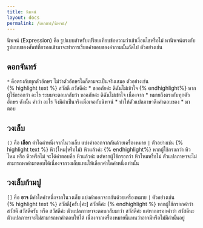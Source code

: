 ```yaml
---
title: นิพจน์
layout: docs
permalink: /เอกสาร/นิพจน์/
---
```

นิพจน์ (Expression) คือ รูปแบบสำหรับเปรียบเทียบข้อความว่าเข้าเงื่อนไขหรือไม่ หานิพจน์ตรงกับรูปแบบของศัพท์ที่กรอกเข้ามาจะทำการเรียกคำตอบของคำถามนั้นถัดไป ตัวอย่างเช่น  

## ดอกจันทร์
`*` คือตรงกับทุกตัวอักษร ไม่ว่าตัวอักษรใดก็ตามจะเป็นจริงเสมอ ตัวอย่างเช่น  
{% highlight text %}
สวัสดี
  สวัสดีค่ะ
*
  ขออภัยค่ะ ดิฉันไม่เข้าใจ
{% endhighlight%}
หากผู้ใช้กรอกว่า อะไร ระบบจะตอบกลับว่า ขออภัยค่ะ ดิฉันไม่เข้าใจ เนื่องจาก * หมายถึงตรงกับทุกตัวอักษร ดังนั้น คำว่า อะไร จึงมีค่าเป็นจริงเมื่อเจอกับนิพจน์ * ทำให้ตัวแปลภาษาดึงคำตอบของ * มาตอบ  

## วงเล็บ

`()` คือ **เลือก** คำใดคำหนึ่งจากในวงเล็บ แบ่งคำออกจากกันด้วยเครื่องหมาย `|` ตัวอย่างเช่น
{% highlight text %}
หิว(ไหม|หรือไม่)
  หิวแล้วค่ะ
{% endhighlight%}
หากผู้ใช้กรอกว่า หิวไหม หรือ หิวหรือไม่ จะได้คำตอบคือ หิวแล้วค่ะ แต่หากผู้ใช้กรอกว่า หิวไหมหรือไม่ ตัวแปลภาษาจะไม่สามารถหาคำมาตอบได้เนื่องจากวงเล็บแทนให้เลือกคำใดคำหนึ่งเท่านั้น  

## วงเล็บก้ามปู
`[]` คือ **อาจ** มีคำใดคำหนึ่งจากในวงเล็บ แบ่งคำออกจากกันด้วยเครื่องหมาย `|` ตัวอย่างเช่น  
{% highlight text %}
สวัสดี[ครับ|ค่ะ]
  สวัสดีค่ะ
{% endhighlight %}
หากผู้ใช้กรอกคำว่า สวัสดี สวัสดีครับ หรือ สวัสดีค่ะ ตัวแปลภาาษาจะตอบกลับมาว่า สวัสดีค่ะ แต่หากกรอกคำว่า สวัสดีนะ ตัวแปลภาษาจะไม่สามารถหาคำตอบให้ได้ เนื่องจากเครื่องหมายนี้แทนว่าอาจมีหรือไม่มีคำนั้นอยู่  
